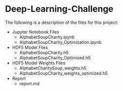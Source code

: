 # Deep-Learning-Challenge

The following is a description of the files for this project:
   -  Jupyter Notebook Files
       - AlphabetSoupCharity.ipynb
       - AlphabetSoupCharity_Optimization.ipynb
   - HDF5 Model Files
       - AlphabetSoupCharity.h5
       - AlphabetSoupCharity_Optimized.h5
   - HDF5 Model Weights Files
       - AlphabetCharitySoup_weights.h5
       - AlphabetSoupCharity_weights_optimized.h5
   - Report
       - report.md

